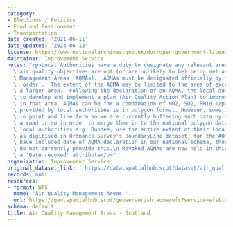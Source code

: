 ```yaml
---
category:
- Elections / Politics
- Food and Environment
- Transportation
date_created: '2021-06-11'
date_updated: '2024-06-13'
license: https://www.nationalarchives.gov.uk/doc/open-government-licence/version/3/
maintainer: Improvement Service
notes: "<p>Local Authorities have a duty to designate any relevant areas where the\
  \ air quality objectives are not (or are unlikely to be) being met as Air Quality\
  \ Management Areas (AQMAs).  AQMAs must be designated officially by means of an\
  \ 'order'.  The extent of the AQMA may be limited to the area of exceedance or encompass\
  \ a larger area.  Following the declaration of an AQMA, the local authority is required\
  \ to develop and implement a plan (Air Quality Action Plan) to improve air quality\
  \ in that area. AQMAs can be for a combination of NO2, SO2, PM10.</p>\n<p>Most data\
  \ provided by local authorities is in polygon format. However, some is provided\
  \ in point and line form so we are currently buffering such data by the width of\
  \ a road or so in order to merge them in to the national polygon dataset. Some smaller\
  \ local authorities e.g. Dundee, use the entire extent of their local authority,\
  \ as digitised in Ordnance Survey's BoundaryLine dataset, for the AQMA.</p>\n<p>We\
  \ have included date of AQMA declaration in our national schema, though many LAs\
  \ do not currently provide this.\n Revoked AQMAs are now held in this dataset with\
  \ a 'Date revoked' attribute</p>"
organization: Improvement Service
original_dataset_link: ' https://data.spatialhub.scot/dataset/air_quality_management_areas-is'
records: null
resources:
- format: WFS
  name: 'Air Quality Management Areas '
  url: https://geo.spatialhub.scot/geoserver/sh_aqma/wfs?service=wfs&typeName=sh_aqma:pub_aqma
schema: default
title: Air Quality Management Areas - Scotland
---
```


